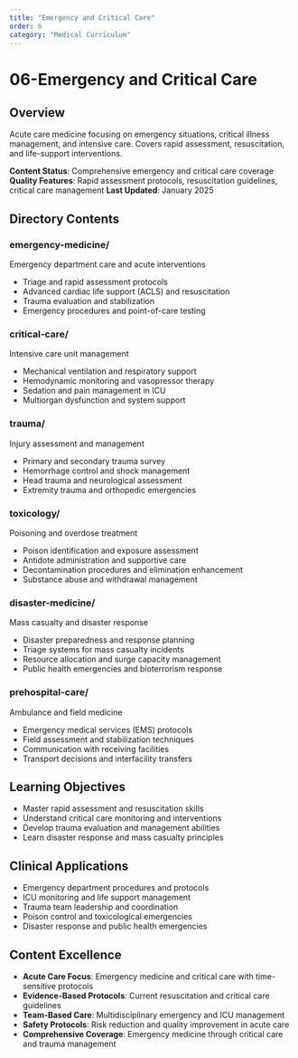 ```yaml
---
title: "Emergency and Critical Care"
order: 6
category: "Medical Curriculum"
---
```


# 06-Emergency and Critical Care

## Overview
Acute care medicine focusing on emergency situations, critical illness management, and intensive care. Covers rapid assessment, resuscitation, and life-support interventions.

**Content Status**: Comprehensive emergency and critical care coverage
**Quality Features**: Rapid assessment protocols, resuscitation guidelines, critical care management
**Last Updated**: January 2025

## Directory Contents

### emergency-medicine/
Emergency department care and acute interventions
- Triage and rapid assessment protocols
- Advanced cardiac life support (ACLS) and resuscitation
- Trauma evaluation and stabilization
- Emergency procedures and point-of-care testing

### critical-care/
Intensive care unit management
- Mechanical ventilation and respiratory support
- Hemodynamic monitoring and vasopressor therapy
- Sedation and pain management in ICU
- Multiorgan dysfunction and system support

### trauma/
Injury assessment and management
- Primary and secondary trauma survey
- Hemorrhage control and shock management
- Head trauma and neurological assessment
- Extremity trauma and orthopedic emergencies

### toxicology/
Poisoning and overdose treatment
- Poison identification and exposure assessment
- Antidote administration and supportive care
- Decontamination procedures and elimination enhancement
- Substance abuse and withdrawal management

### disaster-medicine/
Mass casualty and disaster response
- Disaster preparedness and response planning
- Triage systems for mass casualty incidents
- Resource allocation and surge capacity management
- Public health emergencies and bioterrorism response

### prehospital-care/
Ambulance and field medicine
- Emergency medical services (EMS) protocols
- Field assessment and stabilization techniques
- Communication with receiving facilities
- Transport decisions and interfacility transfers

## Learning Objectives
- Master rapid assessment and resuscitation skills
- Understand critical care monitoring and interventions
- Develop trauma evaluation and management abilities
- Learn disaster response and mass casualty principles

## Clinical Applications
- Emergency department procedures and protocols
- ICU monitoring and life support management
- Trauma team leadership and coordination
- Poison control and toxicological emergencies
- Disaster response and public health emergencies

## Content Excellence
- **Acute Care Focus**: Emergency medicine and critical care with time-sensitive protocols
- **Evidence-Based Protocols**: Current resuscitation and critical care guidelines
- **Team-Based Care**: Multidisciplinary emergency and ICU management
- **Safety Protocols**: Risk reduction and quality improvement in acute care
- **Comprehensive Coverage**: Emergency medicine through critical care and trauma management
